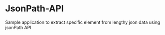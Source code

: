 # JsonPath-API
Sample application to extract specific element from lengthy json data using jsonPath API
